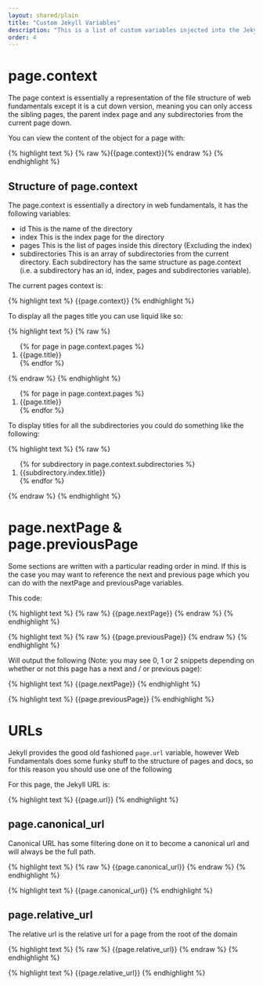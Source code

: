 ```yaml
---
layout: shared/plain
title: "Custom Jekyll Variables"
description: "This is a list of custom variables injected into the Jekyll page that can be used to structure your page and the links through Web Fundamentals"
order: 4
---
```


# page.context

The page context is essentially a representation of the file structure of
web fundamentals except it is a cut down version, meaning you can only
access the sibling pages, the parent index page and any subdirectories
from the current page down.

You can view the content of the object for a page with:

{% highlight text %}
    {% raw %}{{page.context}}{% endraw %}
{% endhighlight %}

## Structure of page.context

The page.context is essentially a directory in web fundamentals, it has the
following variables:

- id
    This is the name of the directory
- index
    This is the index page for the directory
- pages
    This is the list of pages inside this directory (Excluding the index)
- subdirectories
    This is an array of subdirectories from the current directory. Each
    subdirectory has the same structure as page.context (i.e. a subdirectory
    has an id, index, pages and subdirectories variable).

The current pages context is:

{% highlight text %}
    {{page.context}}
{% endhighlight %}

To display all the pages title you can use liquid like so:

{% highlight text %}
{% raw %}
<ol>
  {% for page in page.context.pages %}
    <li>
    {{page.title}}
    </li>
  {% endfor %}
</ol>
{% endraw %}
{% endhighlight %}


<ol>
  {% for page in page.context.pages %}
    <li>
    {{page.title}}
    </li>
  {% endfor %}
</ol>

To display titles for all the subdirectories you could do something
like the following:


{% highlight text %}
{% raw %}
<ol>
  {% for subdirectory in page.context.subdirectories %}
    <li>
    {{subdirectory.index.title}}
    </li>
  {% endfor %}
</ol>
{% endraw %}
{% endhighlight %}

# page.nextPage & page.previousPage

Some sections are written with a particular reading order in mind. If this is
the case you may want to reference the next and previous page which you can
do with the nextPage and previousPage variables.

This code:

{% highlight text %}
{% raw %}
{{page.nextPage}}
{% endraw %}
{% endhighlight %}

{% highlight text %}
{% raw %}
{{page.previousPage}}
{% endraw %}
{% endhighlight %}

Will output the following (Note: you may see 0, 1 or 2 snippets depending
  on whether or not this page has a next and / or previous page):

{% highlight text %}
{{page.nextPage}}
{% endhighlight %}


{% highlight text %}
{{page.previousPage}}
{% endhighlight %}

# URLs

Jekyll provides the good old fashioned `page.url` variable, however Web
Fundamentals does some funky stuff to the structure of pages and docs, so
for this reason you should use one of the following

For this page, the Jekyll URL is:

{% highlight text %}
{{page.url}}
{% endhighlight %}

## page.canonical_url

Canonical URL has some filtering done on it to become a canonical url and
will always be the full path.

{% highlight text %}
{% raw %}
{{page.canonical_url}}
{% endraw %}
{% endhighlight %}

{% highlight text %}
{{page.canonical_url}}
{% endhighlight %}

## page.relative_url

The relative url is the relative url for a page from the root of the domain

{% highlight text %}
{% raw %}
{{page.relative_url}}
{% endraw %}
{% endhighlight %}

{% highlight text %}
{{page.relative_url}}
{% endhighlight %}

